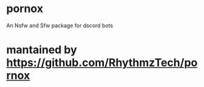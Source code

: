 # pornox
An Nsfw and Sfw package for dscord bots


# mantained by https://github.com/RhythmzTech/pornox
